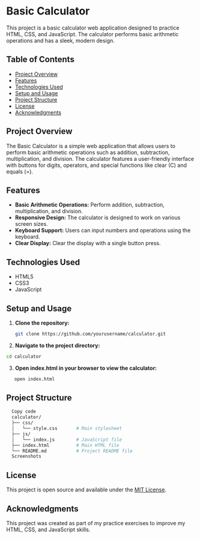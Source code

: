 # Basic Calculator

This project is a basic calculator web application designed to practice HTML, CSS, and JavaScript. The calculator performs basic arithmetic operations and has a sleek, modern design.

## Table of Contents

- [Project Overview](#project-overview)
- [Features](#features)
- [Technologies Used](#technologies-used)
- [Setup and Usage](#setup-and-usage)
- [Project Structure](#project-structure)
- [License](#license)
- [Acknowledgments](#acknowledgments)

## Project Overview

The Basic Calculator is a simple web application that allows users to perform basic arithmetic operations such as addition, subtraction, multiplication, and division. The calculator features a user-friendly interface with buttons for digits, operators, and special functions like clear (C) and equals (=).

## Features

- **Basic Arithmetic Operations:** Perform addition, subtraction, multiplication, and division.
- **Responsive Design:** The calculator is designed to work on various screen sizes.
- **Keyboard Support:** Users can input numbers and operations using the keyboard.
- **Clear Display:** Clear the display with a single button press.

## Technologies Used

- HTML5
- CSS3
- JavaScript

## Setup and Usage

1. **Clone the repository:**
   ```bash
   git clone https://github.com/yourusername/calculator.git
   ```
2. **Navigate to the project directory:**
  ```bash
  cd calculator
  ```
3. **Open index.html in your browser to view the calculator:**
  ```bash
     open index.html
  ```

## Project Structure
  ```bash
    Copy code
    calculator/
    ├── css/
    │   └── style.css       # Main stylesheet
    ├── js/
    │   └── index.js        # JavaScript file
    ├── index.html          # Main HTML file
    └── README.md           # Project README file
    Screenshots
  ```
## License
This project is open source and available under the [MIT License](https://opensource.org/license/mit).

## Acknowledgments
This project was created as part of my practice exercises to improve my HTML, CSS, and JavaScript skills.

  
